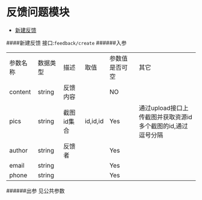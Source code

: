 反馈问题模块
========
* [新建反馈](#新建反馈)

####新建反馈
接口:`feedback/create`
######入参
<table>
    <tr>
        <td>参数名称</td>
        <td>数据类型</td>
        <td>描述</td>
        <td>取值</td>
        <td>参数值是否可空</td>
        <td>其它</td>
    </tr>
    <tr>
        <td>content</td>
        <td>string</td>
        <td>反馈内容</td>
        <td></td>
        <td>NO</td>
        <td></td>
    </tr>
    <tr>
        <td>pics</td>
        <td>string</td>
        <td>截图id集合</td>
        <td>id,id,id</td>
        <td>Yes</td>
        <td>通过upload接口上传截图并获取资源id<br />多个截图的id,通过逗号分隔</td>
    </tr>
    <tr>
        <td>author</td>
        <td>string</td>
        <td>反馈者</td>
        <td>
        </td>
        <td>Yes</td>
        <td></td>
    </tr>
    <tr>
        <td>email</td>
        <td>string</td>
        <td></td>
        <td>
        </td>
        <td>Yes</td>
        <td></td>
    </tr>
    <tr>
        <td>phone</td>
        <td>string</td>
        <td></td>
        <td>
        </td>
        <td>Yes</td>
        <td></td>
    </tr>
</table>
######出参
见公共参数
